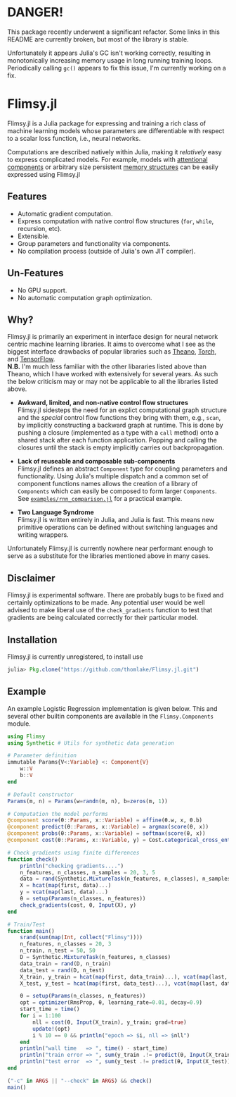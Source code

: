 # DANGER! 
This package recently underwent a significant refactor. 
Some links in this README are currently broken, but most of the library is stable.

Unfortunately it appears Julia's GC isn't working correctly, resulting in monotonically
increasing memory usage in long running training loops. Periodically calling `gc()` appears
to fix this issue, I'm currently working on a fix.

# Flimsy.jl
Flimsy.jl is a Julia package for expressing and training a rich class of machine learning models whose parameters are differentiable with respect to a scalar loss function, i.e., neural networks.

Computations are described natively within Julia, making it _relatively_ easy to express complicated models. 
For example, models with [attentional components](http://arxiv.org/abs/1409.0473) or arbitrary size persistent [memory structures](http://arxiv.org/abs/1503.08895) 
can be easily expressed using Flimsy.jl 

## Features
- Automatic gradient computation.
- Express computation with native control flow structures (`for`, `while`, recursion, etc).
- Extensible.
- Group parameters and functionality via components.
- No compilation process (outside of Julia's own JIT compiler).

## Un-Features
- No GPU support.
- No automatic computation graph optimization.

## Why?
Flimsy.jl is primarily an experiment in interface design for neural network centric machine learning libraries. 
It aims to overcome what I see as the biggest interface drawbacks of popular libraries such as 
[Theano](http://deeplearning.net/software/theano/), 
[Torch](http://torch.ch/), and 
[TensorFlow](https://www.tensorflow.org/).<br>
**N.B.** I'm much less familiar with the other libararies listed above than Theano, which I have worked with extensively for several years. As such the below criticism may or may not be applicable to all the libraries listed above.

- **Awkward, limited, and non-native control flow structures**<br>
Flimsy.jl sidesteps the need for an explict computational graph structure and the *special* control flow functions they bring with them, e.g., `scan`, by implicitly constructing a backward graph at runtime. 
This is done by pushing a closure (implemented as a type with a `call` method) onto a shared stack after each function application. Popping and calling the closures until the stack is empty implicitly carries out backpropagation.

- **Lack of reuseable and composable sub-components**<br>
Flimsy.jl defines an abstract `Component` type for coupling parameters and functionality. Using Julia's multiple dispatch and a common set of component functions names allows the creation of a library of `Components` which can easily be composed to form larger `Components`. See [`examples/rnn_comparison.jl`](https://github.com/thomlake/Flimsy.jl/blob/master/examples/rnn_comparison.jl) for a practical example.

- **Two Language Syndrome**<br>
Flimsy.jl is written entirely in Julia, and Julia is fast. 
This means new primitive operations can be defined without switching languages and writing wrappers.

Unfortunately Flimsy.jl is currently nowhere near performant enough to serve as 
a substitute for the libraries mentioned above in many cases. 

## Disclaimer
Flimsy.jl is experimental software. 
There are probably bugs to be fixed and certainly optimizations to be made. 
Any potential user would be well advised to make liberal use of the `check_gradients` 
function to test that gradients are being calculated correctly for their particular model.

## Installation
Flimsy.jl is currently unregistered, to install use
```julia
julia> Pkg.clone("https://github.com/thomlake/Flimsy.jl.git")
```

## Example
An example Logistic Regression implementation is given below. 
This and several other builtin components are available in the `Flimsy.Components` module.

```julia
using Flimsy
using Synthetic # Utils for synthetic data generation

# Parameter definition
immutable Params{V<:Variable} <: Component{V}
    w::V
    b::V
end

# Default constructor
Params(m, n) = Params(w=randn(m, n), b=zeros(m, 1))

# Computation the model performs
@component score(θ::Params, x::Variable) = affine(θ.w, x, θ.b)
@component predict(θ::Params, x::Variable) = argmax(score(θ, x))
@component probs(θ::Params, x::Variable) = softmax(score(θ, x))
@component cost(θ::Params, x::Variable, y) = Cost.categorical_cross_entropy_with_scores(score(θ, x), y)

# Check gradients using finite differences
function check()
    println("checking gradients....")
    n_features, n_classes, n_samples = 20, 3, 5
    data = rand(Synthetic.MixtureTask(n_features, n_classes), n_samples)
    X = hcat(map(first, data)...)
    y = vcat(map(last, data)...)
    θ = setup(Params(n_classes, n_features))
    check_gradients(cost, θ, Input(X), y)
end

# Train/Test
function main()
    srand(sum(map(Int, collect("Flimsy"))))
    n_features, n_classes = 20, 3
    n_train, n_test = 50, 50
    D = Synthetic.MixtureTask(n_features, n_classes)
    data_train = rand(D, n_train)
    data_test = rand(D, n_test)
    X_train, y_train = hcat(map(first, data_train)...), vcat(map(last, data_train)...)
    X_test, y_test = hcat(map(first, data_test)...), vcat(map(last, data_test)...)

    θ = setup(Params(n_classes, n_features))
    opt = optimizer(RmsProp, θ, learning_rate=0.01, decay=0.9)
    start_time = time()
    for i = 1:100
        nll = cost(θ, Input(X_train), y_train; grad=true)
        update!(opt)
        i % 10 == 0 && println("epoch => $i, nll => $nll")
    end
    println("wall time   => ", time() - start_time)
    println("train error => ", sum(y_train .!= predict(θ, Input(X_train))) / n_train)
    println("test error  => ", sum(y_test .!= predict(θ, Input(X_test))) / n_test)
end

("-c" in ARGS || "--check" in ARGS) && check()
main()
```

